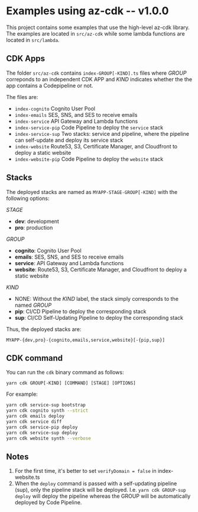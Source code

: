 # Examples using az-cdk -- v1.0.0

This project contains some examples that use the high-level az-cdk library. The examples are located in `src/az-cdk` while some lambda functions are located in `src/lambda`.

## CDK Apps

The folder `src/az-cdk` contains `index-GROUP[-KIND].ts` files where _GROUP_ correponds to an independent CDK APP and _KIND_ indicates whether the the app contains a Codepipeline or not.

The files are:

- `index-cognito` Cognito User Pool
- `index-emails` SES, SNS, and SES to receive emails
- `index-service` API Gateway and Lambda functions
- `index-service-pip` Code Pipeline to deploy the `service` stack
- `index-service-sup` Two stacks: service and pipeline, where the pipeline can self-update and deploy its service stack
- `index-website` Route53, S3, Certificate Manager, and Cloudfront to deploy a static website
- `index-website-pip` Code Pipeline to deploy the `website` stack

## Stacks

The deployed stacks are named as `MYAPP-STAGE-GROUP[-KIND]` with the following options:

_STAGE_

- **dev**: development
- **pro**: production

_GROUP_

- **cognito**: Cognito User Pool
- **emails**: SES, SNS, and SES to receive emails
- **service**: API Gateway and Lambda functions
- **website**: Route53, S3, Certificate Manager, and Cloudfront to deploy a static website

_KIND_

- NONE: Without the _KIND_ label, the stack simply corresponds to the named _GROUP_
- **pip**: CI/CD Pipeline to deploy the corresponding stack
- **sup**: CI/CD Self-Updating Pipeline to deploy the corresponding stack

Thus, the deployed stacks are:

```
MYAPP-{dev,pro}-{cognito,emails,service,website}[-{pip,sup}]
```

## CDK command

You can run the `cdk` binary command as follows:

```
yarn cdk GROUP[-KIND] [COMMAND] [STAGE] [OPTIONS]
```

For example:

```bash
yarn cdk service-sup bootstrap
yarn cdk cognito synth --strict
yarn cdk emails deploy
yarn cdk service diff
yarn cdk service-pip deploy
yarn cdk service-sup deploy
yarn cdk website synth --verbose
```

## Notes

1. For the first time, it's better to set `verifyDomain = false` in index-website.ts
2. When the `deploy` command is passed with a self-updating pipeline (sup), only the pipeline stack will be deployed. I.e. `yarn cdk GROUP-sup deploy` will deploy the pipeline whereas the GROUP will be automatically deployed by Code Pipeline.
